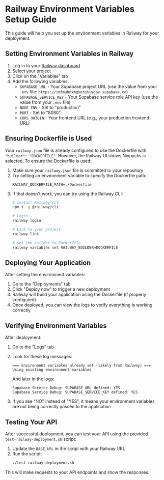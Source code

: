 # Railway Environment Variables Setup Guide

This guide will help you set up the environment variables in Railway for your deployment.

## Setting Environment Variables in Railway

1. Log in to your [Railway dashboard](https://railway.app/dashboard)
2. Select your project
3. Click on the "Variables" tab
4. Add the following variables:
   - `SUPABASE_URL` - Your Supabase project URL (use the value from your `.env` file: `https://imfmubnxmgxntqhjyqav.supabase.co`)
   - `SUPABASE_SERVICE_KEY` - Your Supabase service role API key (use the value from your `.env` file)
   - `NODE_ENV` - Set to "production"
   - `PORT` - Set to "8080"
   - `CORS_ORIGIN` - Your frontend URL (e.g., your production frontend URL)

## Ensuring Dockerfile is Used

Your `railway.json` file is already configured to use the Dockerfile with `"builder": "DOCKERFILE"`. However, the Railway UI shows Nixpacks is selected. To ensure the Dockerfile is used:

1. Make sure your `railway.json` file is committed to your repository
2. Try setting an environment variable to specify the Dockerfile path:
   ```
   RAILWAY_DOCKERFILE_PATH=./Dockerfile
   ```
3. If that doesn't work, you can try using the Railway CLI:
   ```bash
   # Install Railway CLI
   npm i -g @railway/cli
   
   # Login
   railway login
   
   # Link to your project
   railway link
   
   # Set the builder to Dockerfile
   railway variables set RAILWAY_BUILDER=DOCKERFILE
   ```

## Deploying Your Application

After setting the environment variables:

1. Go to the "Deployments" tab
2. Click "Deploy now" to trigger a new deployment
3. Railway will build your application using the Dockerfile (if properly configured)
4. Once deployed, you can view the logs to verify everything is working correctly

## Verifying Environment Variables

After deployment:

1. Go to the "Logs" tab
2. Look for these log messages:
   ```
   === Environment variables already set (likely from Railway) ===
   Using existing environment variables
   ```
   
   And later in the logs:
   ```
   Supabase Service Debug: SUPABASE_URL defined: YES
   Supabase Service Debug: SUPABASE_SERVICE_KEY defined: YES
   ```

3. If you see "NO" instead of "YES", it means your environment variables are not being correctly passed to the application

## Testing Your API

After successful deployment, you can test your API using the provided `test-railway-deployment.sh` script:

1. Update the `BASE_URL` in the script with your Railway URL
2. Run the script:
   ```bash
   ./test-railway-deployment.sh
   ```

This will make requests to your API endpoints and show the responses.